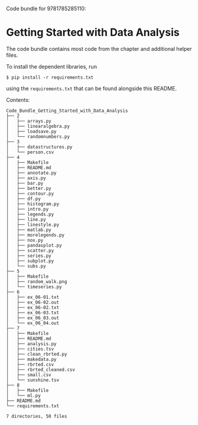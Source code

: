 Code bundle for 9781785285110:

Getting Started with Data Analysis
==================================

The code bundle contains most code from the chapter and additional helper
files.

To install the dependent libraries, run

    $ pip install -r requirements.txt

using the `requirements.txt` that can be found alongside this README.

Contents:

    Code_Bundle_Getting_Started_with_Data_Analysis
    ├── 2
    │   ├── arrays.py
    │   ├── linearalgebra.py
    │   ├── loadsave.py
    │   └── randomnumbers.py
    ├── 3
    │   ├── datastructures.py
    │   └── person.csv
    ├── 4
    │   ├── Makefile
    │   ├── README.md
    │   ├── annotate.py
    │   ├── axis.py
    │   ├── bar.py
    │   ├── better.py
    │   ├── contour.py
    │   ├── df.py
    │   ├── histogram.py
    │   ├── intro.py
    │   ├── legends.py
    │   ├── line.py
    │   ├── linestyle.py
    │   ├── matlab.py
    │   ├── morelegends.py
    │   ├── nox.py
    │   ├── pandasplot.py
    │   ├── scatter.py
    │   ├── series.py
    │   ├── subplot.py
    │   └── subs.py
    ├── 5
    │   ├── Makefile
    │   ├── random_walk.png
    │   └── timeseries.py
    ├── 6
    │   ├── ex_06-01.txt
    │   ├── ex_06-02.out
    │   ├── ex_06-02.txt
    │   ├── ex_06-03.txt
    │   ├── ex_06_03.out
    │   └── ex_06_04.out
    ├── 7
    │   ├── Makefile
    │   ├── README.md
    │   ├── analysis.py
    │   ├── cities.tsv
    │   ├── clean_rbrted.py
    │   ├── makedata.py
    │   ├── rbrted.csv
    │   ├── rbrted_cleaned.csv
    │   ├── small.csv
    │   └── sunshine.tsv
    ├── 8
    │   ├── Makefile
    │   └── ml.py
    ├── README.md
    └── requirements.txt

    7 directories, 50 files
